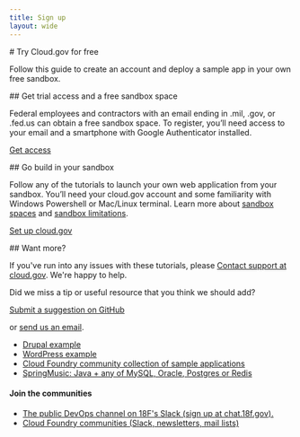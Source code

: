 ```yaml
---
title: Sign up
layout: wide
---
```

<section class="usa-graphic-list usa-section usa-section--dark">
<div class="grid-container" markdown="1">
# Try Cloud.gov for free

<p class="usa-intro">Follow this guide to create an account and deploy a sample app in your own free sandbox.</p>
</div>
</section>

<section class="usa-section">
<div class="grid-container" markdown="1">
## Get trial access and a free sandbox space

Federal employees and contractors with an email ending in .mil, .gov, or .fed.us can obtain a free sandbox space. To register, you’ll need access to your email and a smartphone with Google Authenticator installed.

<a href="https://account.fr.cloud.gov/signup" class="usa-button">Get access</a>
</div>
</section>

<section class="bg-accent-warm-light usa-section">
<div class="grid-container" markdown="1">
## Go build in your sandbox

Follow any of the tutorials to launch your own web application from your sandbox. You’ll need your cloud.gov account and some familiarity with Windows Powershell or Mac/Linux terminal. Learn more about [sandbox spaces](https://cloud.gov/overview/pricing/free-limited-sandbox/) and [sandbox limitations](https://cloud.gov/overview/pricing/free-limited-sandbox/#sandbox-limitations).

<a href="https://account.fr.cloud.gov/signup" class="usa-button">Set up cloud.gov</a>
</div>
</section>

<section class="usa-section">
<div class="grid-container" markdown="1">
## Want more?

If you've run into any issues with these tutorials, please <a href="mailto:cloud-gov-support@gsa.gov">Contact support at cloud.gov</a>. We're happy to help.

Did we miss a tip or useful resource that you think we should add? 

<a href="https://github.com/18F/cg-site/issues/new" class="usa-button usa-button--secondary">Submit a suggestion on GitHub</a>

or <a href="mailto:cloud-gov-inquiries@gsa.gov?subject=%5BSuggestion%5D%20&body=%0A%0A%0A%0ARefcode:%20quickstart">send us an email</a>.

<div class="grid-container">
  <div class="grid-row">
    <div class="tablet:grid-col">
        <ul>
        <li>
        <a href="https://github.com/18F/cf-ex-drupal">Drupal example</a>
        </li>
        <li>
        <a href="https://github.com/18F/cf-ex-wordpress">WordPress example</a>
        </li>
        <li>
        <a href="https://github.com/cloudfoundry-samples">Cloud Foundry community collection of sample applications</a>
        </li>
        <li>
        <a href="https://github.com/cloudfoundry-samples/spring-music">SpringMusic: Java + any of MySQL, Oracle, Postgres or Redis</a>
        </li>
    </ul>
    </div>
    <div class="tablet:grid-col">                        
        <h4>Join the communities</h4>
        <ul>
            <li>
            <a href="https://chat.18f.gov/">The public DevOps channel on 18F's Slack (sign up at chat.18f.gov).</a>
            </li>
            <li>
            <a href="https://www.cloudfoundry.org/community/">Cloud Foundry communities (Slack, newsletters, mail lists)</a>
            </li>
        </ul>
     </div>
    <div class="tablet:grid-col"></div>
  </div>
</div>
</div>
</section>
